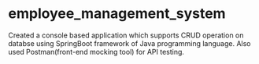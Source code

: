 # employee_management_system
 Created a console based application which supports CRUD operation on databse using SpringBoot framework of Java programming language. Also used Postman(front-end mocking tool) for API testing.
